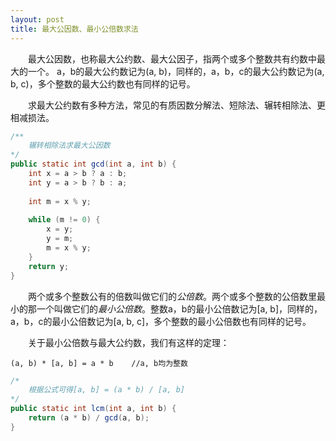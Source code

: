 ```yaml
---
layout: post
title: 最大公因数、最小公倍数求法
---
```


&emsp;&emsp;最大公因数，也称最大公约数、最大公因子，指两个或多个整数共有约数中最大的一个。
a，b的最大公约数记为(a, b)，同样的，a，b，c的最大公约数记为(a, b, c)，多个整数的最大公约数也有同样的记号。

&emsp;&emsp;求最大公约数有多种方法，常见的有质因数分解法、短除法、辗转相除法、更相减损法。

```java
/**
    辗转相除法求最大公因数
*/
public static int gcd(int a, int b) {  
    int x = a > b ? a : b;  
    int y = a > b ? b : a;  
  
    int m = x % y;  
  
    while (m != 0) {  
        x = y;  
        y = m;  
        m = x % y;  
    }  
    return y;  
} 
```

&emsp;&emsp;两个或多个整数公有的倍数叫做它们的*公倍数*。两个或多个整数的公倍数里最小的那一个叫做它们的*最小公倍数*。整数a，b的最小公倍数记为[a, b]，同样的，a，b，c的最小公倍数记为[a, b, c]，多个整数的最小公倍数也有同样的记号。

&emsp;&emsp;关于最小公倍数与最大公约数，我们有这样的定理：

    (a, b) * [a, b] = a * b    //a, b均为整数

```java
/*
    根据公式可得[a, b] = (a * b) / [a, b]
*/
public static int lcm(int a, int b) {  
    return (a * b) / gcd(a, b);  
}  
```
